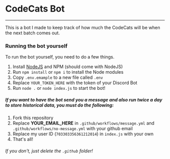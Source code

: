 # CodeCats Bot

---

This is a bot I made to keep track of how much the CodeCats will be when the next batch comes out.


### Running the bot yourself
To run the bot yourself, you need to do a few things.
1. Install [NodeJS](https://nodejs.org/en/) and NPM (should come with NodeJS)
2. Run `npm install` or `npm i` to install the Node modules
3. Copy `.env.emample` to a new file called `.env`
4. Replace `YOUR_TOKEN_HERE` with the token of your Discord Bot
5. Run `node .` or `node index.js` to start the bot!


##### If you want to have the bot send you a message and also run twice a day to store historical data, you must do the following:
1. Fork this repository
2. Replace **YOUR_EMAIL_HERE** in `.github/workflows/message.yml` and `.github/workflows/no-message.yml` with your github email
3. Replace my user ID (`703303356361212014`) in `index.js` with your own
4. That's all!

###### If you don't, just delete the `.github` folder!